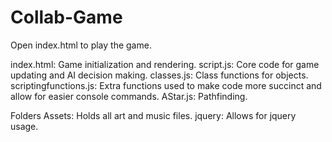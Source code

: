 Collab-Game
===========

Open index.html to play the game.

index.html: Game initialization and rendering.
script.js: Core code for game updating and AI decision making.
classes.js: Class functions for objects.
scriptingfunctions.js: Extra functions used to make code more succinct and allow for easier console commands.
AStar.js: Pathfinding.

Folders
Assets: Holds all art and music files.
jquery: Allows for jquery usage.
